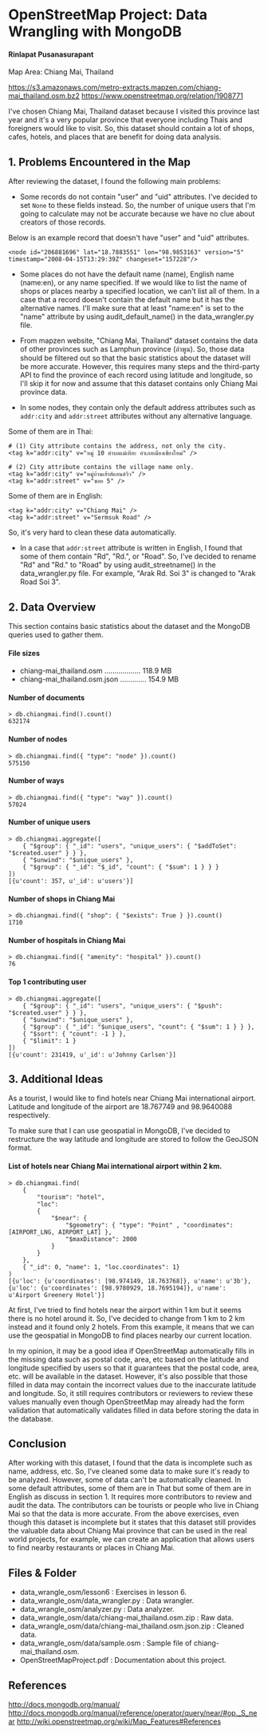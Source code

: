 # OpenStreetMap Project: Data Wrangling with MongoDB
#### Rinlapat Pusanasurapant

Map Area: Chiang Mai, Thailand

https://s3.amazonaws.com/metro-extracts.mapzen.com/chiang-mai_thailand.osm.bz2
https://www.openstreetmap.org/relation/1908771

I've chosen Chiang Mai, Thailand dataset because I visited this province last year and it's a very popular province that everyone including Thais and foreigners would like to visit. So, this dataset should contain a lot of shops, cafes, hotels, and places that are benefit for doing data analysis.

## 1. Problems Encountered in the Map
After reviewing the dataset, I found the following main problems:

- Some records do not contain "user" and "uid" attributes. I've decided to set `None` to these fields instead. So, the number of unique users that I'm going to calculate may not be accurate because we have no clue about creators of those records.

Below is an example record that doesn't have "user" and "uid" attributes.

    <node id="206881696" lat="18.7883551" lon="98.9853163" version="5" timestamp="2008-04-15T13:29:39Z" changeset="157228"/>

- Some places do not have the default name (name), English name (name:en), or any name specified. If we would like to list the name of shops or places nearby a specified location, we can't list all of them. In a case that a record doesn't contain the default name but it has the alternative names. I'll make sure that at least "name:en" is set to the "name" attribute by using audit_default_name() in the data_wrangler.py file.

- From mapzen website, "Chiang Mai, Thailand" dataset contains the data of other provinces such as Lamphun province (ลำพูน). So, those data should be filtered out so that the basic statistics about the dataset will be more accurate. However, this requires many steps and the third-party API to find the province of each record using latitude and longitude, so I'll skip it for now and assume that this dataset contains only Chiang Mai province data.

- In some nodes, they contain only the default address attributes such as `addr:city` and `addr:street` attributes without any alternative language.

Some of them are in Thai:

    # (1) City attribute contains the address, not only the city.
    <tag k="addr:city" v="หมู่ 10 ตำบลแม่เหียะ อำเภอเมืองเชียงใหม่" />
    
    # (2) City attribute contains the village name only.
    <tag k="addr:city" v="หมู่บ้านเฮ้าส์แอนด์วิว" />
    <tag k="addr:street" v="ซอย 5" />

Some of them are in English:

    <tag k="addr:city" v="Chiang Mai" />
    <tag k="addr:street" v="Sermsuk Road" />

So, it's very hard to clean these data automatically.

- In a case that `addr:street` attribute is written in English, I found that some of them contain "Rd", "Rd.", or "Road". So, I've decided to rename "Rd" and "Rd." to "Road" by using audit_streetname() in the data_wrangler.py file. For example, "Arak Rd. Soi 3" is changed to "Arak Road Soi 3".

## 2. Data Overview
This section contains basic statistics about the dataset and the MongoDB queries used to gather them.

#### File sizes
- chiang-mai_thailand.osm .................. 118.9 MB
- chiang-mai_thailand.osm.json ............. 154.9 MB

#### Number of documents

    > db.chiangmai.find().count()
    632174

#### Number of nodes

    > db.chiangmai.find({ "type": "node" }).count()
    575150

#### Number of ways

    > db.chiangmai.find({ "type": "way" }).count()
    57024

#### Number of unique users

    > db.chiangmai.aggregate([
        { "$group": { "_id": "users", "unique_users": { "$addToSet": "$created.user" } } },
        { "$unwind": "$unique_users" },
        { "$group": { "_id": "$_id", "count": { "$sum": 1 } } }
    ])
    [{u'count': 357, u'_id': u'users'}]

#### Number of shops in Chiang Mai

    > db.chiangmai.find({ "shop": { "$exists": True } }).count()
    1710

#### Number of hospitals in Chiang Mai

    > db.chiangmai.find({ "amenity": "hospital" }).count()
    76

#### Top 1 contributing user

    > db.chiangmai.aggregate([
        { "$group": { "_id": "users", "unique_users": { "$push": "$created.user" } } },
        { "$unwind": "$unique_users" },
        { "$group": { "_id": "$unique_users", "count": { "$sum": 1 } } },
        { "$sort": { "count": -1 } },
        { "$limit": 1 }
    ])
    [{u'count': 231419, u'_id': u'Johnny Carlsen'}]

## 3. Additional Ideas
As a tourist, I would like to find hotels near Chiang Mai international airport. Latitude and longitude of the airport are 18.767749 and 98.9640088 respectively.

To make sure that I can use geospatial in MongoDB, I've decided to restructure the way latitude and longitude are stored to follow the GeoJSON format.

#### List of hotels near Chiang Mai international airport within 2 km.

    > db.chiangmai.find(
        {
            "tourism": "hotel",
            "loc":
            {
                "$near": {
                    "$geometry": { "type": "Point" , "coordinates": [AIRPORT_LNG, AIRPORT_LAT] },
                    "$maxDistance": 2000
                }
            }
        },
        { "_id": 0, "name": 1, "loc.coordinates": 1}
    )
    [{u'loc': {u'coordinates': [98.974149, 18.763768]}, u'name': u'3b'}, {u'loc': {u'coordinates': [98.9780929, 18.7695194]}, u'name': u'Airport Greenery Hotel'}]

At first, I've tried to find hotels near the airport within 1 km but it seems there is no hotel around it. So, I've decided to change from 1 km to 2 km instead and it found only 2 hotels. From this example, it means that we can use the geospatial in MongoDB to find places nearby our current location.

In my opinion, it may be a good idea if OpenStreetMap automatically fills in the missing data such as postal code, area, etc based on the latitude and longitude specified by users so that it guarantees that the postal code, area, etc. will be available in the dataset. However, it's also possible that those filled in data may contain the incorrect values due to the inaccurate latitude and longitude. So, it still requires contributors or reviewers to review these values manually even though OpenStreetMap may already had the form validation that automatically validates filled in data before storing the data in the database.

## Conclusion
After working with this dataset, I found that the data is incomplete such as name, address, etc. So, I've cleaned some data to make sure it's ready to be analyzed. However, some of data can't be automatically cleaned. In some default attributes, some of them are in That but some of them are in English as discuss in section 1. It requires more contributors to review and audit the data. The contributors can be tourists or people who live in Chiang Mai so that the data is more accurate. From the above exercises, even though this dataset is incomplete but it states that this dataset still provides the valuable data about Chiang Mai province that can be used in the real world projects, for example, we can create an application that allows users to find nearby restaurants or places in Chiang Mai.

## Files & Folder
- data_wrangle_osm/lesson6 : Exercises in lesson 6.
- data_wrangle_osm/data_wrangler.py : Data wrangler.
- data_wrangle_osm/analyzer.py : Data analyzer.
- data_wrangle_osm/data/chiang-mai_thailand.osm.zip : Raw data.
- data_wrangle_osm/data/chiang-mai_thailand.osm.json.zip : Cleaned data.
- data_wrangle_osm/data/sample.osm : Sample file of chiang-mai_thailand.osm.
- OpenStreetMapProject.pdf : Documentation about this project.

## References
http://docs.mongodb.org/manual/
http://docs.mongodb.org/manual/reference/operator/query/near/#op._S_near
http://wiki.openstreetmap.org/wiki/Map_Features#References
